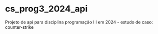 # cs_prog3_2024_api
Projeto de api para disciplina programação III em 2024 - estudo de caso: counter-strike
